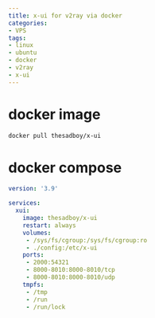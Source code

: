 ```yaml
---
title: x-ui for v2ray via docker
categories: 
- VPS
tags: 
- linux
- ubuntu
- docker
- v2ray
- x-ui
---
```


# docker image

```sh
docker pull thesadboy/x-ui
```

# docker compose

```yaml
version: '3.9'

services:
  xui:
    image: thesadboy/x-ui
    restart: always
    volumes:
     - /sys/fs/cgroup:/sys/fs/cgroup:ro
     - ./config:/etc/x-ui
    ports:
     - 2000:54321
     - 8000-8010:8000-8010/tcp
     - 8000-8010:8000-8010/udp
    tmpfs:
     - /tmp
     - /run
     - /run/lock
```


